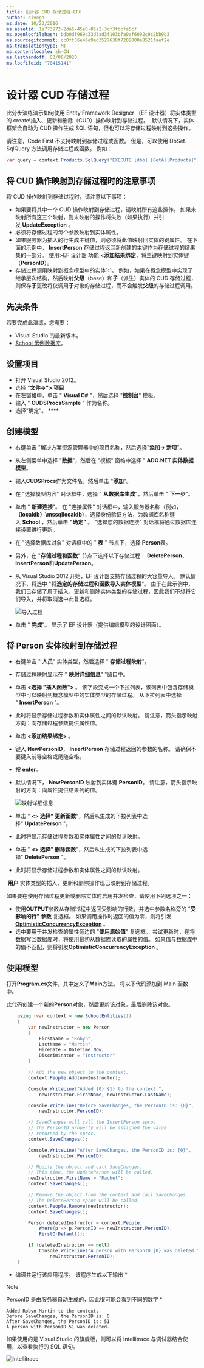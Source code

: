 ```yaml
---
title: 设计器 CUD 存储过程-EF6
author: divega
ms.date: 10/23/2016
ms.assetid: 1e773972-2da5-45e0-85a2-3cf3fbcfa5cf
ms.openlocfilehash: bdb0df969c33d5ad3f103bfa9af6002c9c2bb9b3
ms.sourcegitcommit: cc0ff36e46e9ed3527638f7208000e8521faef2e
ms.translationtype: MT
ms.contentlocale: zh-CN
ms.lasthandoff: 03/06/2020
ms.locfileid: "78415141"
---
```

# <a name="designer-cud-stored-procedures"></a>设计器 CUD 存储过程

此分步演练演示如何使用 Entity Framework Designer （EF 设计器）将实体类型的 create\\插入、更新和删除（CUD）操作映射到存储过程。  默认情况下，实体框架会自动为 CUD 操作生成 SQL 语句，但也可以将存储过程映射到这些操作。  

请注意，Code First 不支持映射到存储过程或函数。 但是，可以使用 DbSet. SqlQuery 方法调用存储过程或函数。 例如：

``` csharp
var query = context.Products.SqlQuery("EXECUTE [dbo].[GetAllProducts]");
```

## <a name="considerations-when-mapping-the-cud-operations-to-stored-procedures"></a>将 CUD 操作映射到存储过程时的注意事项

将 CUD 操作映射到存储过程时，请注意以下事项：

- 如果要将其中一个 CUD 操作映射到存储过程，请映射所有这些操作。 如果未映射所有这三个映射，则未映射的操作将失败（如果执行）并引发 **UpdateException** 。
- 必须将存储过程的每个参数映射到实体属性。
- 如果服务器为插入的行生成主键值，则必须将此值映射回实体的键属性。 在下面的示例中， **InsertPerson** 存储过程返回新创建的主键作为存储过程的结果集的一部分。 使用&gt;EF 设计器 功能 **&lt;添加结果绑定**，将主键映射到实体键（**PersonID**）。
- 存储过程调用映射到概念模型中的实体1:1。 例如，如果在概念模型中实现了继承层次结构，然后映射**父级**（base）和**子**（派生）实体的 CUD 存储过程，则保存**子**更改将仅调用**子**对象的存储过程，而不会触发**父级**的存储过程调用。

## <a name="prerequisites"></a>先决条件

若要完成此演练，您需要：

- Visual Studio 的最新版本。
- [School 示例数据库](~/ef6/resources/school-database.md)。

## <a name="set-up-the-project"></a>设置项目

- 打开 Visual Studio 2012。
- 选择 "**文件-&gt;"&gt; 项目**
- 在左窗格中，单击 " **Visual C\#** "，然后选择 "**控制台**" 模板。
- 输入 " **CUDSProcsSample** " 作为名称。
- 选择“确定”。 ****

## <a name="create-a-model"></a>创建模型

- 右键单击 "解决方案资源管理器中的项目名称，然后选择"**添加-&gt; 新项**"。
- 从左侧菜单中选择 "**数据**"，然后在 "模板" 窗格中选择 " **ADO.NET 实体数据模型**。
- 输入**CUDSProcs**作为文件名，然后单击 "**添加**"。
- 在 "选择模型内容" 对话框中，选择 " **从数据库生成**"，然后单击 " **下一步**"。
- 单击 " **新建连接**"。 在 "连接属性" 对话框中，输入服务器名称（例如， **（localdb）\\mssqllocaldb**），选择身份验证方法，为数据库名称键入 **School** ，然后单击 **"确定"** 。
    "选择您的数据连接" 对话框将通过数据库连接设置进行更新。
- 在 "选择数据库对象" 对话框中的 " **表** " 节点下，选择 **Person**表。
- 另外，在 "**存储过程和函数**" 节点下选择以下存储过程： **DeletePerson**、 **InsertPerson**和**UpdatePerson**。
- 从 Visual Studio 2012 开始，EF 设计器支持存储过程的大容量导入。 默认情况下，将选中 "将**选定的存储过程和函数导入实体模型**"。 由于在此示例中，我们已存储了用于插入、更新和删除实体类型的存储过程，因此我们不想将它们导入，并将取消选中此复选框。

    ![导入过程](~/ef6/media/importsprocs.jpg)

- 单击 " **完成**"。
    显示了 EF 设计器（提供编辑模型的设计图面）。

## <a name="map-the-person-entity-to-stored-procedures"></a>将 Person 实体映射到存储过程

- 右键单击 " **人员**" 实体类型，然后选择 " **存储过程映射**"。
- 存储过程映射显示在 " **映射详细信息**" "窗口中。
- 单击 **&lt;选择 "插入函数"&gt;** 。
    该字段变成一个下拉列表，该列表中包含存储模型中可以映射到概念模型中的实体类型的存储过程。
    从下拉列表中选择 " **InsertPerson** "。
- 此时将显示存储过程参数和实体属性之间的默认映射。 请注意，箭头指示映射方向：向存储过程参数提供属性值。
- 单击 **&lt;添加结果绑定&gt;** 。
- 键入 **NewPersonID**， **InsertPerson** 存储过程返回的参数的名称。 请确保不要键入前导空格或尾随空格。
- 按 **enter**。
- 默认情况下， **NewPersonID** 映射到实体键 **PersonID**。 请注意，箭头指示映射的方向：向属性提供结果列的值。

    ![映射详细信息](~/ef6/media/mappingdetails.png)

- 单击 " **&lt;&gt; 选择" 更新函数**"，然后从生成的下拉列表中选择" **UpdatePerson** "。
- 此时将显示存储过程参数和实体属性之间的默认映射。
- 单击 " **&lt;&gt; 选择" 删除函数**"，然后从生成的下拉列表中选择" **DeletePerson** "。
- 此时将显示存储过程参数和实体属性之间的默认映射。

 **用户** 实体类型的插入、更新和删除操作现已映射到存储过程。

如果要在使用存储过程更新或删除实体时启用并发检查，请使用下列选项之一：

- 使用**OUTPUT**参数从存储过程中返回受影响的行数，并选中参数名称旁的 "**受影响的行" 参数** 复选框。 如果调用操作时返回的值为零，则将引发  [**OptimisticConcurrencyException**](https://msdn.microsoft.com/library/system.data.optimisticconcurrencyexception.aspx) 。
- 选中要用于并发检查的属性旁边的 "**使用原始值**" 复选框。 尝试更新时，在将数据写回数据库时，将使用最初从数据库读取的属性的值。 如果值与数据库中的值不匹配，则将引发**OptimisticConcurrencyException** 。

## <a name="use-the-model"></a>使用模型

打开**Program.cs**文件，其中定义了**Main**方法。 将以下代码添加到 Main 函数中。

此代码创建一个新的**Person**对象，然后更新该对象，最后删除该对象。

``` csharp
    using (var context = new SchoolEntities())
    {
        var newInstructor = new Person
        {
            FirstName = "Robyn",
            LastName = "Martin",
            HireDate = DateTime.Now,
            Discriminator = "Instructor"
        }

        // Add the new object to the context.
        context.People.Add(newInstructor);

        Console.WriteLine("Added {0} {1} to the context.",
            newInstructor.FirstName, newInstructor.LastName);

        Console.WriteLine("Before SaveChanges, the PersonID is: {0}",
            newInstructor.PersonID);

        // SaveChanges will call the InsertPerson sproc.  
        // The PersonID property will be assigned the value
        // returned by the sproc.
        context.SaveChanges();

        Console.WriteLine("After SaveChanges, the PersonID is: {0}",
            newInstructor.PersonID);

        // Modify the object and call SaveChanges.
        // This time, the UpdatePerson will be called.
        newInstructor.FirstName = "Rachel";
        context.SaveChanges();

        // Remove the object from the context and call SaveChanges.
        // The DeletePerson sproc will be called.
        context.People.Remove(newInstructor);
        context.SaveChanges();

        Person deletedInstructor = context.People.
            Where(p => p.PersonID == newInstructor.PersonID).
            FirstOrDefault();

        if (deletedInstructor == null)
            Console.WriteLine("A person with PersonID {0} was deleted.",
                newInstructor.PersonID);
    }
```

- 编译并运行该应用程序。 该程序生成以下输出 *

> [!NOTE]
> PersonID 是由服务器自动生成的，因此很可能会看到不同的数字 *

``` Output
Added Robyn Martin to the context.
Before SaveChanges, the PersonID is: 0
After SaveChanges, the PersonID is: 51
A person with PersonID 51 was deleted.
```

如果使用的是 Visual Studio 的旗舰版，则可以将 Intellitrace 与调试器结合使用，以查看执行的 SQL 语句。

![Intellitrace](~/ef6/media/intellitrace.png)
